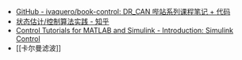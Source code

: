 - [GitHub - ivaquero/book-control: DR\_CAN 哔站系列课程笔记 + 代码](https://github.com/ivaquero/book-control)  
- [状态估计/控制算法实践 - 知乎](https://www.zhihu.com/column/c_1296379521394929664)  
- [Control Tutorials for MATLAB and Simulink - Introduction: Simulink Control](https://ctms.engin.umich.edu/CTMS/index.php?example=Introduction&section=SimulinkControl)
- [[卡尔曼滤波]]
